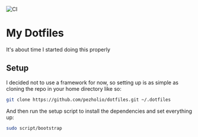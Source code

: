![CI](https://github.com/pezholio/dotfiles/workflows/CI/badge.svg)

# My Dotfiles

It's about time I started doing this properly

## Setup

I decided not to use a framework for now, so setting up is as simple as cloning
the repo in your home directory like so:

```bash
git clone https://github.com/pezholio/dotfiles.git ~/.dotfiles
```

And then run the setup script to install the dependencies and set everything up:

```bash
sudo script/bootstrap
```
